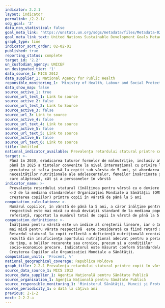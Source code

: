 ```yaml
---
indicator: 2.2.1
layout: indicator
permalink: /2-2-1/
sdg_goal: '2'
data_non_statistical: false
goal_meta_link: 'https://unstats.un.org/sdgs/metadata/files/Metadata-02-02-01.pdf'
goal_meta_link_text: United Nations Sustainable Development Goals Metadata (pdf 232kB)
graph_type: line
indicator_sort_order: 02-02-01
published: true
reporting_status: complete
target_id: '2.2'
un_custodian_agency: UNICEF
un_designated_tier: '1'
data_source_1: MICS 2012
data_supplier_1: National Agency for Public Health
reponsible_monitoring_1: 'Ministry of Health, Labour and Social Protection'
data_show_map: false
source_active_1: true
source_url_text_1: Link to source
source_active_2: false
source_url_text_2: Link to Source
source_active_3: false
source_url_3: Link to source
source_active_4: false
source_url_text_4: Link to source
source_active_5: false
source_url_text_5: Link to source
source_active_6: false
source_url_text_6: Link to source
title: Untitled
national_indicator_available: Prevalența retardului statural printre copii în vârstă de până la 5 ani
target: >-
  Până în 2030, eradicarea tuturor formelor de malnutriție, inclusiv atingerea
  până în 2025 a țintelor convenite la nivel internațional cu privire la
  greutatea și talia joasă la copiii sub vârsta de 5 ani, și abordarea
  necesităților nutriționale ale adolescentelor, femeilor însărcinate și celor
  care alăptează, cât și a persoanelor în vârstă
indicator_name: >-
  Prevalența retardului statural (înălțimea pentru vârstă cu o deviere standard
  <-2 de la mediana standardelor Organizației Mondiale a Sănătății (OMS) pentru
  creșterea copiilor) printre copii în vârstă de până la 5 ani
computation_calculations: >-
  Numărul copiilor, în vârstă de până la 5 ani, a căror înălțime pentru vârsta
  respectivă este mai mică cu două deviații standard de la mediana populației de
  referință, raportat la numărul total de copii în vârstă de până la 5 ani.
computation_definitions: >-
  Înălțimea pentru vârstă este un indice al creșterii lineare, iar o înălțime
  mai mică pentru vârsta respectivă  este considerată ca fiind retard statural.
  Retardul statural la copii reflectă o deficiență nutrițională cronică și
  rezultă din insuficiența aportului nutrițional adecvat pentru o perioadă lungă
  de timp, a bolilor recurente sau cronice, precum și a condițiilor
  socio-economice precare. Indicatorul este măsurat conform Standardelor pentru
  Creșterea Copiilor ale Organizației Mondiale a Sănătății.
computation_units: 'Procent, %'
national_geographical_coverage: Republica Moldova
graph_title: 2.2.1 Prevalența retardului statural printre copii în vârstă de până la 5 ani
source_data_source_1: MICS 2012
source_data_supplier_1: Agenția Națională pentru Sănătate Publică
source_organisation_1: Agenția Națională pentru Sănătate Publică
source_responsible_monitoring_1: 'Ministerul Sănătății, Muncii și Protecției Sociale'
source_periodicity_1: o dată la câțiva ani
previous: 2-1-2
next: 2-2-2-a
---
```


